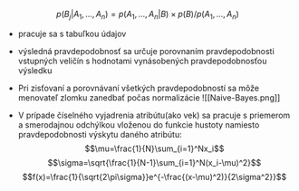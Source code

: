 $$p(B_j|A_1,\dots,A_n) = p(A_1,\dots,A_n|B)×p(B)/p(A_1,\dots,A_n)$$
- pracuje sa s tabuľkou údajov
- výsledná pravdepodobnosť sa určuje porovnaním pravdepodobnosti vstupných veličín s hodnotami vynásobených pravdepodobnosťou výsledku
- Pri zisťovaní a porovnávaní všetkých pravdepodobností sa môže menovateľ zlomku zanedbať počas normalizácie
![[Naive-Bayes.png]]

- V prípade číselného vyjadrenia atribútu(ako vek) sa pracuje s priemerom a smerodajnou odchýlkou vloženou do funkcie hustoty namiesto pravdepodobnosti výskytu daného atribútu:
$$\mu=\frac{1}{N}\sum_{i=1}^Nx_i$$
$$\sigma=\sqrt{\frac{1}{N-1}\sum_{i=1}^N(x_i-\mu)^2}$$
$$f(x)=\frac{1}{\sqrt{2\pi\sigma}}e^{-\frac{(x-\mu)^2)}{2\sigma^2}}$$
